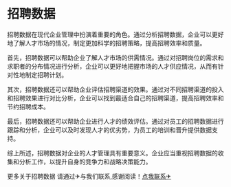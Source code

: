 # 招聘数据

招聘数据在现代企业管理中扮演着重要的角色。通过分析招聘数据，企业可以更好地了解人才市场的情况，制定更加科学的招聘策略，提高招聘效率和质量。

首先，招聘数据可以帮助企业了解人才市场的供需情况。通过对招聘岗位的需求和求职者的分布情况进行分析，企业可以更好地把握市场的人才供应情况，从而有针对性地制定招聘计划。

其次，招聘数据还可以帮助企业评估招聘渠道的效果。通过对不同招聘渠道的投入和招聘效果进行对比分析，企业可以找到最适合自己的招聘渠道，提高招聘效率和节约招聘成本。

最后，招聘数据还可以帮助企业进行人才的绩效评估。通过对员工的招聘数据进行跟踪和分析，企业可以及时发现人才的优劣势，为员工的培训和晋升提供数据支持。

综上所述，招聘数据对企业的人才管理具有重要意义。企业应当重视招聘数据的收集和分析工作，以提升自身的竞争力和战略决策能力。

更多关于招聘数据 请通过✈与我们联系,感谢阅读！[点我联系✈](https://www.k02.cc)